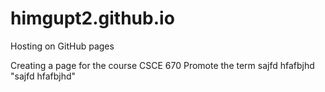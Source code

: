 # himgupt2.github.io
Hosting on GitHub pages

Creating a page for the course CSCE 670
Promote the term sajfd hfafbjhd "sajfd hfafbjhd"
